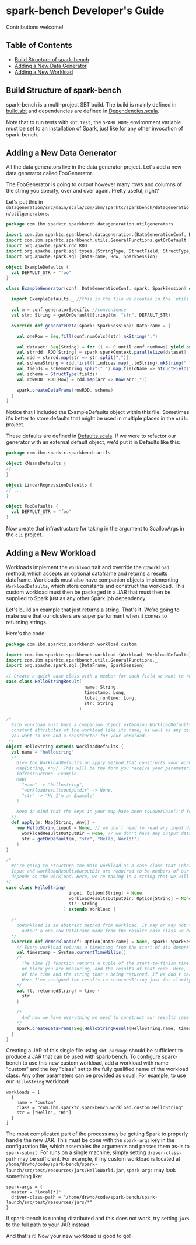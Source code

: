 # spark-bench Developer's Guide

Contributions welcome!

<!-- START doctoc generated TOC please keep comment here to allow auto update -->
<!-- DON'T EDIT THIS SECTION, INSTEAD RE-RUN doctoc TO UPDATE -->
## Table of Contents

- [Build Structure of spark-bench](#build-structure-of-spark-bench)
- [Adding a New Data Generator](#adding-a-new-data-generator)
- [Adding a New Workload](#adding-a-new-workload)

<!-- END doctoc generated TOC please keep comment here to allow auto update -->

## Build Structure of spark-bench

spark-bench is a multi-project SBT build. The build is mainly defined in [build.sbt](../build.sbt) and dependencies
are defined in [Dependencies.scala](../project/Dependencies.scala).

Note that to run tests with `sbt test`, the `SPARK_HOME` environment variable must be set to an installation of Spark,
just like for any other invocation of spark-bench.

## Adding a New Data Generator

All the data generators live in the data generator project. Let's add a new data generator called FooGenerator.

The FooGenerator is going to output however many rows and columns of the string you specify, over and over again.
Pretty useful, right?

Let's put this in `datageneration/src/main/scala/com/ibm/sparktc/sparkbench/datageneration/utilgenerators`.

```scala
package com.ibm.sparktc.sparkbench.datageneration.utilgenerators

import com.ibm.sparktc.sparkbench.datageneration.{DataGenerationConf, DataGenerator}
import com.ibm.sparktc.sparkbench.utils.GeneralFunctions.getOrDefault
import org.apache.spark.rdd.RDD
import org.apache.spark.sql.types.{StringType, StructField, StructType}
import org.apache.spark.sql.{DataFrame, Row, SparkSession}

object ExampleDefaults {
  val DEFAULT_STR = "foo"
}

class ExampleGenerator(conf: DataGenerationConf, spark: SparkSession) extends DataGenerator(conf, spark) {

  import ExampleDefaults._ //this is the file we created in the `utils` project, all the wiring to get the project dependencies talking is already in place!

  val m = conf.generatorSpecific //convenience
  val str: String = getOrDefault[String](m, "str", DEFAULT_STR)

  override def generateData(spark: SparkSession): DataFrame = {

    val oneRow = Seq.fill(conf.numCols)(str).mkString(",")

    val dataset: Seq[String] = for (i <- 0 until conf.numRows) yield oneRow
    val strrdd: RDD[String] = spark.sparkContext.parallelize(dataset)
    val rdd = strrdd.map(str => str.split(","))
    val schemaString = rdd.first().indices.map(_.toString).mkString(" ")
    val fields = schemaString.split(" ").map(fieldName => StructField(fieldName, StringType, nullable = false))
    val schema = StructType(fields)
    val rowRDD: RDD[Row] = rdd.map(arr => Row(arr:_*))

    spark.createDataFrame(rowRDD, schema)
  }
}
```

Notice that I included the ExampleDefaults object within this file. Sometimes it's better to store defaults that might be used in multiple places in the
`utils` project.

These defaults are defined in [Defaults.scala](../utils/src/main/scala/com/ibm/sparktc/sparkbench/utils/Defaults.scala). If we were
to refactor our generator with an external default object, we'd put it in Defaults like this:

```scala
package com.ibm.sparktc.sparkbench.utils

object KMeansDefaults {
// ...
}

object LinearRegressionDefaults {
// ...
}

object FooDefaults {
  val DEFAULT_STR = "foo"
}
```

Now create that infrastructure for taking in the argument to ScallopArgs in the `cli` project.

## Adding a New Workload

Workloads implement the `Workload` trait and override the `doWorkload` method, which accepts an optional dataframe and returns a results dataframe.  Workloads must also have companion objects implementing `WorkloadDefaults`, which store constants and construct the workload.  This custom workload must then be packaged in a JAR that must then be supplied to Spark just as any other Spark job dependency.

Let's build an example that just returns a string. That's it.  We're going to make sure that our clusters are super performant when it comes to returning strings.

Here's the code:

```scala
package com.ibm.sparktc.sparkbench.workload.custom

import com.ibm.sparktc.sparkbench.workload.{Workload, WorkloadDefaults}
import com.ibm.sparktc.sparkbench.utils.GeneralFunctions._
import org.apache.spark.sql.{DataFrame, SparkSession}

// Create a quick case class with a member for each field we want to return in the results.
case class HelloStringResult(
                              name: String,
                              timestamp: Long,
                              total_runtime: Long,
                              str: String
                            )

/*
  Each workload must have a companion object extending WorkloadDefaults.  Here, you define required
  constant attributes of the workload like its name, as well as any default values or constants that
  you want to use and a constructor for your workload.
 */
object HelloString extends WorkloadDefaults {
  val name = "hellostring"
  /*
    Give the WorkloadDefaults an apply method that constructs your workload  from a
    Map[String, Any]. This will be the form you receive your parameters in from the spark-bench
    infrastructure. Example:
    Map(
      "name" -> "hellostring",
      "workloadresultsoutputdir" -> None,
      "str" -> "Hi I'm an Example"
    )

    Keep in mind that the keys in your map have been toLowerCase()'d for consistency.
  */
  def apply(m: Map[String, Any]) =
    new HelloString(input = None, // we don't need to read any input data from disk
      workloadResultsOutputDir = None, // we don't have any output data to write to disk in the way that a SQL query would.
      str = getOrDefault(m, "str", "Hello, World!")
    )
}

/*
  We're going to structure the main workload as a case class that inherits from abstract class Workload.
  Input and workloadResultsOutputDir are required to be members of our case class; anything else
  depends on the workload. Here, we're taking in a string that we will be returning in our workload.
*/
case class HelloString(
                        input: Option[String] = None,
                        workloadResultsOutputDir: Option[String] = None,
                        str: String
                      ) extends Workload {

  /*
    doWorkload is an abstract method from Workload. It may or may not take input data, and it will
      output a one-row DataFrame made from the results case class we defined above.
  */
  override def doWorkload(df: Option[DataFrame] = None, spark: SparkSession): DataFrame = {
    // Every workload returns a timestamp from the start of its doWorkload() method
    val timestamp = System.currentTimeMillis()
    /*
      The time {} function returns a tuple of the start-to-finish time of whatever function
      or block you are measuring, and the results of that code. Here, it's going to return a tuple
      of the time and the string that's being returned. If we don't care about the results, we can assign it to _.
      Here I've assigned the results to returnedString just for clarity.
    */
    val (t, returnedString) = time {
      str
    }

    /*
      And now we have everything we need to construct our results case class and create a DataFrame!
    */
    spark.createDataFrame(Seq(HelloStringResult(HelloString.name, timestamp, t, returnedString)))
  }
}
```

Creating a JAR of this single file using `sbt package` should be sufficient to produce a JAR that can be used with spark-bench.  To configure spark-bench to use this new custom workload, add a workload with name "custom" and the key "class" set to the fully qualified name of the workload class.  Any other parameters can be provided as usual.  For example, to use our `HelloString` workload:

```
workloads = [
  {
    name = "custom"
    class = "com.ibm.sparktc.sparkbench.workload.custom.HelloString"
    str = ["Hello", "Hi"]
  }
]
```

The most complicated part of the process may be getting Spark to properly handle the new JAR.  This must be done with the `spark-args` key in the configuration file, which assembles the arguments and passes them as-is to `spark-submit`.  For runs on a single machine, simply setting `driver-class-path` may be sufficient.  For example, if my custom workload is located at `/home/drwho/code/spark-bench/spark-launch/src/test/resources/jars/HelloWorld.jar`, `spark-args` may look something like:

```
spark-args = {
  master = "local[*]"
  driver-class-path = "/home/drwho/code/spark-bench/spark-launch/src/test/resources/jars/*"
}
```

If spark-bench is running distributed and this does not work, try setting `jars` to the full path to your JAR instead.

And that's it! Now your new workload is good to go!
